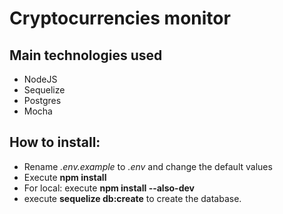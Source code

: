 # Cryptocurrencies monitor

## Main technologies used
- NodeJS
- Sequelize
- Postgres
- Mocha

## How to install:
- Rename *.env.example* to *.env* and change the default values
- Execute __npm install__
- For local: execute __npm install --also-dev__
- execute __sequelize db:create__ to create the database.